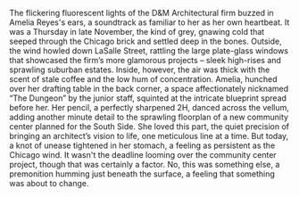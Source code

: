 The flickering fluorescent lights of the D&M Architectural firm buzzed in Amelia Reyes's ears, a soundtrack as familiar to her as her own heartbeat.  It was a Thursday in late November, the kind of grey, gnawing cold that seeped through the Chicago brick and settled deep in the bones. Outside, the wind howled down LaSalle Street, rattling the large plate-glass windows that showcased the firm’s more glamorous projects – sleek high-rises and sprawling suburban estates. Inside, however, the air was thick with the scent of stale coffee and the low hum of concentration. Amelia, hunched over her drafting table in the back corner, a space affectionately nicknamed “The Dungeon” by the junior staff, squinted at the intricate blueprint spread before her.  Her pencil, a perfectly sharpened 2H, danced across the vellum, adding another minute detail to the sprawling floorplan of a new community center planned for the South Side.  She loved this part, the quiet precision of bringing an architect’s vision to life, one meticulous line at a time. But today, a knot of unease tightened in her stomach, a feeling as persistent as the Chicago wind. It wasn't the deadline looming over the community center project, though that was certainly a factor.  No, this was something else, a premonition humming just beneath the surface, a feeling that something was about to change.
